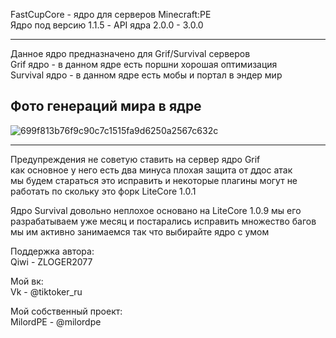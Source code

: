 FastCupCore - ядро для серверов Minecraft:PE                      
Ядро под версию 1.1.5 - API ядра 2.0.0 - 3.0.0                           

-------------

Данное ядро предназначено для Grif/Survival серверов                                        
Grif ядро - в данном ядре есть поршни хорошая оптимизация                                         
Survival ядро - в данном ядре есть мобы и портал в эндер мир          

Фото генераций мира в ядре
-------------

![699f813b76f9c90c7c1515fa9d6250a2567c632c](https://user-images.githubusercontent.com/79506370/197186274-670128c3-5c60-4215-8ff4-eb26c72fd57b.jpeg)

-------------

Предупреждения не советую ставить на сервер ядро Grif                                                                
как основное у него есть два минуса плохая защита от ддос атак                                              
мы будем стараться это исправить и некоторые плагины могут не работать по скольку это форк LiteCore 1.0.1                             

Ядро Survival довольно неплохое основано на LiteCore 1.0.9
мы его разрабатываем уже месяц и постарались исправить множество
багов мы им активно занимаемся так что выбирайте ядро с умом

Поддержка автора:                                                                                   
 Qiwi - ZLOGER2077                                                                                                                                   

Мой вк:                                                                                                     
 Vk - @tiktoker_ru
  
Мой собственный проект:                                           
 MilordPE - @milordpe                                              
 
